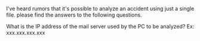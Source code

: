 I've heard rumors that it's possible to analyze an accident using just a single file. 
please find the answers to the following questions.

What is the IP address of the mail server used by the PC to be analyzed? Ex: xxx.xxx.xxx.xxx
